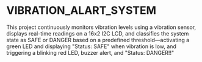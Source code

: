 # VIBRATION_ALART_SYSTEM
This project continuously monitors vibration levels using a vibration sensor, displays real-time readings on a 16x2 I2C LCD, and classifies the system state as SAFE or DANGER based on a predefined threshold—activating a green LED and displaying "Status: SAFE" when vibration is low, and triggering a blinking red LED, buzzer alert, and "Status: DANGER!!"  

